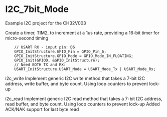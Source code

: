 # I2C_7bit_Mode

Example I2C project for the CH32V003

Create a timer, TIM2, to increment at a 1us rate, providing a 16-bit timer for micro-second timing

        // USART RX - input pin: D6
        GPIO_InitStructure.GPIO_Pin = GPIO_Pin_6;
        GPIO_InitStructure.GPIO_Mode = GPIO_Mode_IN_FLOATING;
        GPIO_Init(GPIOD, &GPIO_InitStructure);
        // Need BOTH TX and RX:
        USART_InitStructure.USART_Mode = USART_Mode_Tx | USART_Mode_Rx;

i2c_write
        Implement generic I2C write method that takes a 7-bit I2C address,
        write buffer, and byte count.
        Using loop counters to prevent lock-up

i2c_read
        Implement generic I2C read method that takes a 7-bit I2C address,
        read buffer, and byte count.
        Using loop counters to prevent lock-up
        Added ACK/NAK support for last byte read
